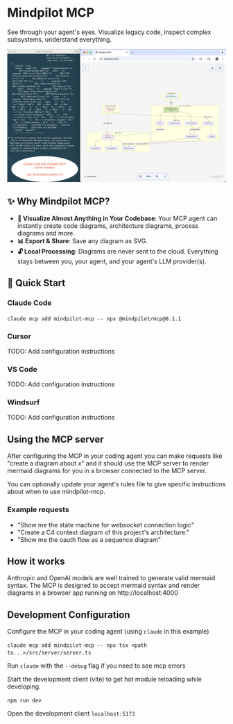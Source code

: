 # Mindpilot MCP
See through your agent's eyes. Visualize legacy code, inspect complex subsystems, understand everything.

![Screenshot](mindpilot-mcp.png)

## ✨ Why Mindpilot MCP?
- **🧠 Visualize Almost Anything in Your Codebase**: Your MCP agent can instantly create code diagrams, architecture diagrams, process diagrams and more.
- **📊 Export & Share**: Save any diagram as SVG.
- **🔓 Local Processing**: Diagrams are never sent to the cloud. Everything stays between you, your agent, and your agent's LLM provider(s).

## 🚀 Quick Start

### Claude Code
`claude mcp add mindpilot-mcp -- npx @mindpilot/mcp@0.1.1`

### Cursor
TODO: Add configuration instructions

### VS Code
TODO: Add configuration instructions

### Windsurf
TODO: Add configuration instructions

## Using the MCP server
After configuring the MCP in your coding agent you can make requests like "create a diagram about x" and it should use the MCP server to render mermaid diagrams for you in a browser connected to the MCP server.

You can optionally update your agent's rules file to give specific instructions about when to use mindpilot-mcp.

### Example requests
- "Show me the state machine for websocket connection logic"
- "Create a C4 context diagram of this project's architecture."
- "Show me the oauth flow as a sequence diagram"

## How it works
Anthropic and OpenAI models are well trained to generate valid mermaid syntax. The MCP is designed to accept mermaid syntax and render diagrams in a browser app running on http://localhost:4000

## Development Configuration
Configure the MCP in your coding agent (using `claude` in this example)

`claude mcp add mindpilot-mcp -- npx tsx <path to...>/src/server/server.ts`

Run `claude` with the `--debug` flag if you need to see mcp errors

Start the development client (vite) to get hot module reloading while developing.

`npm run dev`

Open the development client
`localhost:5173`

